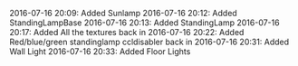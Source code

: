 2016-07-16 20:09: Added Sunlamp
2016-07-16 20:12: Added StandingLampBase
2016-07-16 20:13: Added StandingLamp
2016-07-16 20:17: Added All the textures back in
2016-07-16 20:22: Added Red/blue/green standinglamp  ccldisabler back in
2016-07-16 20:31: Added Wall Light
2016-07-16 20:33: Added Floor Lights

